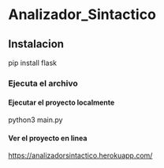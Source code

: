 # Analizador_Sintactico
## Instalacion
pip install flask
### Ejecuta el archivo
#### Ejecutar el proyecto localmente
python3 main.py
#### Ver el proyecto en linea
https://analizadorsintactico.herokuapp.com/
